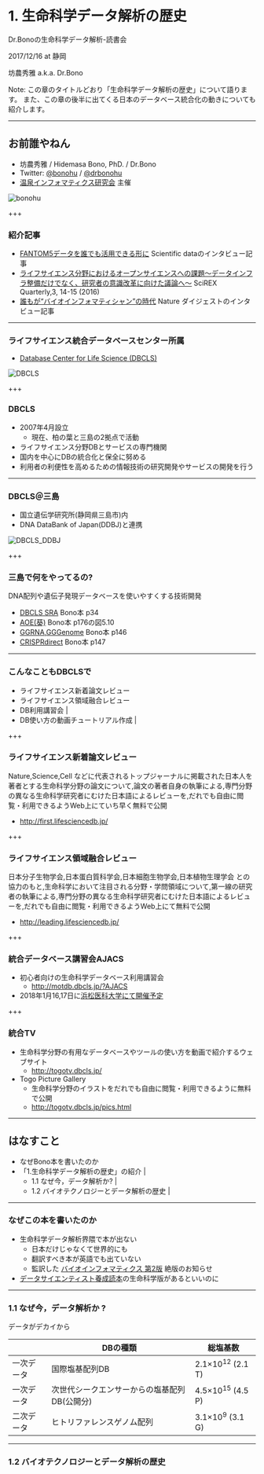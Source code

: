 # 1. 生命科学データ解析の歴史

Dr.Bonoの生命科学データ解析-読書会

2017/12/16 at 静岡

坊農秀雅 a.k.a. Dr.Bono

Note:
この章のタイトルどおり「生命科学データ解析の歴史」について語ります。
また、この章の後半に出てくる日本のデータベース統合化の動きについても紹介します。

---

## お前誰やねん

- 坊農秀雅 / Hidemasa Bono, PhD. / Dr.Bono
- Twitter: [@bonohu](https://twitter.com/bonohu) / [@drbonohu](https://twitter.com/drbonohu)
- [温泉インフォマティクス研究会](https://twitter.com/kubor_/status/860448923441221632) 主催

![bonohu](http://www.natureasia.com/static/ja-jp/scientificdata/img/papers-from-japan/fantom5/bono.jpg)

+++

### 紹介記事

- [FANTOM5データを誰でも活用できる形に](https://www.natureasia.com/ja-jp/scientificdata/papers-from-japan/fantom5) Scientific dataのインタビュー記事
- [ライフサイエンス分野におけるオープンサイエンスへの課題〜データインフラ整備だけでなく、研究者の意識改革に向けた議論へ〜](http://scirex.grips.ac.jp/newsletter/SciREX-Quarterly20161125.pdf#page=14) SciREX Quarterly,3, 14-15 (2016)
- [誰もが“バイオインフォマティシャン”の時代](http://doi.org/10.1038/ndigest.2015.150122) Nature ダイジェストのインタビュー記事
---

### ライフサイエンス統合データベースセンター所属

- [Database Center for Life Science (DBCLS)](https://dbcls.rois.ac.jp/)

![DBCLS](http://leading.lifesciencedb.jp/wordpress/wp-content/uploads/2014/06/logo_en_c.png)

+++

### DBCLS

- 2007年4月設立
  -  現在、柏の葉と三島の2拠点で活動
- ライフサイエンス分野DBとサービスの専門機関
- 国内を中心にDBの統合化と保全に努める
- 利用者の利便性を高めるための情報技術の研究開発やサービスの開発を行う

---

### DBCLS＠三島

- 国立遺伝学研究所(静岡県三島市)内
- DNA DataBank of Japan(DDBJ)と連携

![DBCLS_DDBJ](http://dbcls.rois.ac.jp/wp-content/uploads/2014/02/076a3beb1ba39ef1b0a95339fc86ec72.png)

+++

### 三島で何をやってるの?

DNA配列や遺伝子発現データベースを使いやすくする技術開発
- [DBCLS SRA](http://sra.dbcls.jp/) Bono本 p34
-  [AOE(葵)](http://aoe.dbcls.jp/) Bono本 p176の図5.10
- [GGRNA](http://ggrna.dbcls.jp/),[GGGenome](http://gggenome.dbcls.jp/) Bono本 p146
- [CRISPRdirect](http://crispr.dbcls.jp/) Bono本 p147
---

### こんなこともDBCLSで

- ライフサイエンス新着論文レビュー
- ライフサイエンス領域融合レビュー
- DB利用講習会 |
- DB使い方の動画チュートリアル作成 |

+++

### ライフサイエンス新着論文レビュー

Nature,Science,Cell などに代表されるトップジャーナルに掲載された日本人を著者とする生命科学分野の論文について,論文の著者自身の執筆による,専門分野の異なる生命科学研究者にむけた日本語によるレビューを,だれでも自由に閲覧・利用できるようWeb上にていち早く無料で公開
- http://first.lifesciencedb.jp/

+++

### ライフサイエンス領域融合レビュー

日本分子生物学会,日本蛋白質科学会,日本細胞生物学会,日本植物生理学会 との協力のもと,生命科学において注目される分野・学問領域について,第一線の研究者の執筆による,専門分野の異なる生命科学研究者にむけた日本語によるレビューを,だれでも自由に閲覧・利用できるようWeb上にて無料で公開
- http://leading.lifesciencedb.jp/

+++

### 統合データベース講習会AJACS

- 初心者向けの生命科学データベース利用講習会
  - http://motdb.dbcls.jp/?AJACS
- 2018年1月16,17日に[浜松医科大学にて開催予定](https://events.biosciencedbc.jp/training/ajacs68)

+++

### 統合TV

- 生命科学分野の有用なデータベースやツールの使い方を動画で紹介するウェブサイト
  - http://togotv.dbcls.jp/
- Togo Picture Gallery
  - 生命科学分野のイラストをだれでも自由に閲覧・利用できるように無料で公開
  - http://togotv.dbcls.jp/pics.html

---
## はなすこと
- なぜBono本を書いたのか
- 「1.生命科学データ解析の歴史」の紹介 |
  - 1.1 なぜ今，データ解析か? |
  - 1.2 バイオテクノロジーとデータ解析の歴史 |
---
### なぜこの本を書いたのか
- 生命科学データ解析界隈で本が出ない
  - 日本だけじゃなくて世界的にも
  - 翻訳すべき本が英語でも出ていない
  - 監訳した [バイオインフォマティクス 第2版](http://www.amazon.co.jp/gp/product/4895924262?ie=UTF8&linkCode=as2&camp=1634&creative=6738&tag=dnamicroarray-22&creativeASIN=4895924262) 絶版のお知らせ
- [データサイエンティスト養成読本](http://www.amazon.co.jp/gp/product/4774183601?ie=UTF8&linkCode=as2&camp=1634&creative=6738&tag=dnamicroarray-22&creativeASIN=4774183601)の生命科学版があるといいのに
---
### 1.1 なぜ今，データ解析か ?
データがデカイから

| | DBの種類　| 総塩基数 |
|---|---|---|
| 一次データ | 国際塩基配列DB | 2.1×10<sup>12</sup> (2.1 T) |
| 一次データ | 次世代シークエンサーからの塩基配列DB(公開分)  |  4.5×10<sup>15</sup> (4.5 P) |
| 二次データ | ヒトリファレンスゲノム配列 | 3.1×10<sup>9</sup> (3.1 G) |
---
### 1.2 バイオテクノロジーとデータ解析の歴史
